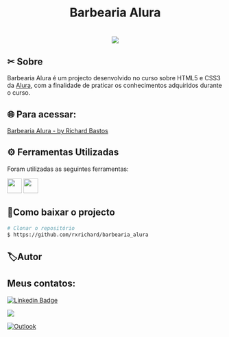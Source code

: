 
<h1 align="center">
    <p>Barbearia Alura</p>
</h1>


<h1 align="center">
    <img src="https://ik.imagekit.io/rxrichard/barbearia_alura_YwpUw6fgI7.jpg">
</h1>

## ✂ Sobre

Barbearia Alura é um projecto desenvolvido no curso sobre HTML5 e CSS3 da [Alura](https://www.alura.com.br/), com a finalidade de praticar os conhecimentos adquiridos durante o curso.

## 🌐 Para acessar: 

[Barbearia Alura -  by Richard Bastos](rxrichard.github.io/barbearia_alura)


## ⚙️ Ferramentas Utilizadas

Foram utilizadas as seguintes ferramentas:

<img src="https://logodownload.org/wp-content/uploads/2016/10/html5-logo-8.png" width="34px"> 

<img src="https://cdn4.iconfinder.com/data/icons/social-media-logos-6/512/121-css3-512.png" width="34px" height="34px"> 


## 📂Como baixar o projecto

```bash
# Clonar o repositório
$ https://github.com/rxrichard/barbearia_alura
````


## 🏷Autor
 
<h2>Meus contatos: </h2>

[![Linkedin Badge ](https://img.shields.io/badge/-LinkedIn-blue?style=for-the-badge&logo=Linkedin&logoColor=white&link=https://www.linkedin.com/in/rxrichard/) ](https://www.linkedin.com/in/rxrichard/)

<a href="https://api.whatsapp.com/send?phone=5511974490549" alt="WhatsApp">
  <img src="https://img.shields.io/badge/-whatsapp-25d366?style=for-the-badge&logo=whatsapp&logoColor=white&link=https://api.whatsapp.com/send?phone=5511974490549"/></a>

[![Outlook](https://img.shields.io/badge/-outlook-2196f3?style=for-the-badge&logo=outlook&logoColor=white&link=mailto:rxrichard@outlook.com.br)](mailto:rxrichard@outlook.com.br)
